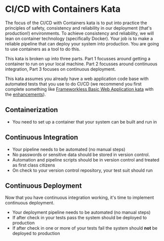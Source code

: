 # CI/CD with Containers Kata

The focus of the CI/CD with Containers kata is to put into practice the principles of safety, consistency and reliability in our deployment (that's production!) environments. To achieve consistency and reliability, we will lean on container technology (specifically Docker). Your job is to make a reliable pipeline that can deploy your system into production. You are going to use containers as a tool to do this. 

This kata is broken up into three parts. Part 1 focusses around getting a container to run on your local machine. Part 2 focusses around continuous integration, Part 3 focuses on continuous deployment. 

This kata assumes you already have a web application code base with automated tests that you use to do CI/CD (we recommend you first complete something like [Frameworkless Basic Web Application kata](https://github.com/MYOB-Technology/General_Developer/blob/master/katas/kata-frameworkless-basic-web-application/kata-frameworkless-basic-web-application.md) with the [enhancements](https://github.com/MYOB-Technology/General_Developer/blob/master/katas/kata-frameworkless-basic-web-application/kata-frameworkless-basic-web-application-enhancements.md)).

## Containerization

* You need to set up a container that your system can be built and run in

## Continuous Integration 

* Your pipeline needs to be automated (no manual steps)
* No passwords or sensitive data should be stored in version control.  
* Automation and pipeline scripts should be in version control and treated as first class citizens
* On check to your version control repository, your test suit should run

## Continuous Deployment

Now that you have continuous integration working, it's time to implement continuous deployment. 

* Your deployment pipeline needs to be automated (no manual steps)
* If after check in your tests pass the system should be deployed to production
* If after check in one or more of your tests fail the system should **not** be deployed to production
